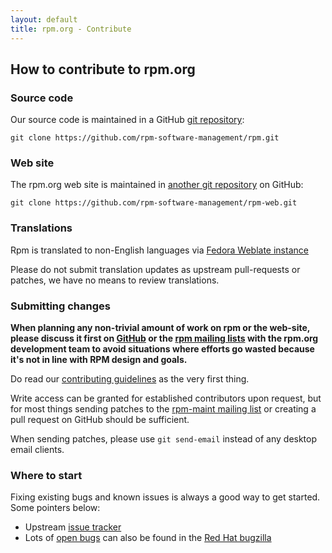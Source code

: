 ```yaml
---
layout: default
title: rpm.org - Contribute
---
```

## How to contribute to rpm.org

### Source code

Our source code is maintained in a GitHub
[git repository](https://github.com/rpm-software-management/rpm):

`git clone https://github.com/rpm-software-management/rpm.git`

### Web site

The rpm.org web site is maintained in [another git repository](https://github.com/rpm-software-management/rpm-web) on GitHub:

`git clone https://github.com/rpm-software-management/rpm-web.git`

### Translations

Rpm is translated to non-English languages via
[Fedora Weblate instance](https://translate.fedoraproject.org/)

Please do not submit translation updates as upstream pull-requests or
patches, we have no means to review translations.

### Submitting changes

**When planning any non-trivial amount of work on rpm or the web-site,
please discuss it first on
[GitHub](https://github.com/rpm-software-management/rpm/discussions) or
the [rpm mailing lists](community) with the
rpm.org development team to avoid situations where efforts go wasted
because it's not in line with RPM design and goals.**

Do read our [contributing guidelines](https://github.com/rpm-software-management/rpm/blob/master/CONTRIBUTING.md) as the very first thing.

Write access can be granted for established contributors upon request, but
for most things sending patches to the
[rpm-maint mailing list](http://lists.rpm.org/mailman/listinfo/rpm-maint)
or creating a pull request on GitHub should be sufficient.

When sending patches, please use `git send-email` instead of any desktop
email clients.

### Where to start

Fixing existing bugs and known issues is always a good way to get started.
Some pointers below:

* Upstream [issue tracker](https://github.com/rpm-software-management/rpm/issues)
* Lots of [open bugs](https://bugzilla.redhat.com/buglist.cgi?bug_status=NEW&bug_status=ASSIGNED&component=rpm&query_format=advanced) can also be found in the [Red Hat bugzilla](https://bugzilla.redhat.com/)
